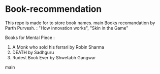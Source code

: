 # Book-recommendation
This repo is made for to store book names.
main
Books recomandation by Parth Purvesh. : "How innovation works", "Skin in the Game"

Books for Mental Piece :
1. A Monk who sold his ferrari by Robin Sharma
2. DEATH by Sadhguru
3. Rudest Book Ever by Shwetabh Gangwar

main

